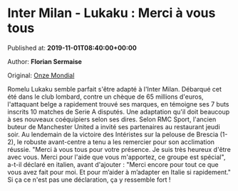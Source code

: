 
# Inter Milan - Lukaku : Merci à vous tous

Published at: **2019-11-01T08:40:00+00:00**

Author: **Florian Sermaise**

Original: [Onze Mondial](http://www.onzemondial.com/serie-a/2019-2020/inter-milan-lukaku-merci-a-vous-tous-201375)

Romelu Lukaku semble parfait s'être adapté à l'Inter Milan. Débarqué cet été dans le club lombard, contre un chèque de 65 millions d'euros, l'attaquant belge a rapidement trouvé ses marques, en témoigne ses 7 buts inscrits 10 matches de Serie A disputés. Une adaptation qu'il doit beaucoup à ses nouveaux coéquipiers selon ses dires.
Selon RMC Sport, l'ancien buteur de Manchester United a invité ses partenaires au restaurant jeudi soir. Au lendemain de la victoire des Intéristes sur la pelouse de Brescia (1-2), le robuste avant-centre a tenu a les remercier pour son acclimation réussie. "Merci à vous tous pour votre présence. Je suis très heureux d'être avec vous. Merci pour l'aide que vous m'apportez, ce groupe est spécial", a-t-il déclaré en italien, avant d'ajouter : "Merci encore pour tout ce que vous avez fait pour moi. Et pour m’aider à m’adapter en Italie si rapidement." Si ça ce n'est pas une déclaration, ça y ressemble fort !
